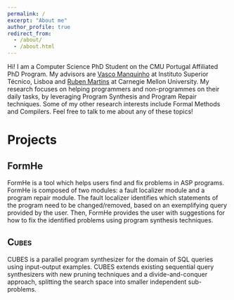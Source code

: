 ```yaml
---
permalink: /
excerpt: "About me"
author_profile: true
redirect_from: 
  - /about/
  - /about.html
---
```


Hi! I am a Computer Science PhD Student on the CMU Portugal Affiliated PhD Program. My advisors are [Vasco Manquinho](https://sat.inesc-id.pt/~vmm/research/index.html) at Instituto Superior Técnico, Lisboa and [Ruben Martins](https://sat-group.github.io/ruben/) at Carnegie Mellon University. My research focuses on helping programmers and non-programmes on their daily tasks, by leveraging Program Synthesis and Program Repair techniques. Some of my other research interests include Formal Methods and Compilers. Feel free to talk to me about any of these topics!

# Projects

## FormHe

FormHe is a tool which helps users find and fix problems in ASP programs. FormHe is composed of two modules: a fault localizer module and a program repair module. The fault localizer identifies which statements of the program need to be changed/removed, based on an exemplifying query provided by the user. Then, FormHe provides the user with suggestions for how to fix the identified problems using program synthesis techniques.

## <span style="font-variant:small-caps;">Cubes</span>

CUBES is a parallel program synthesizer for the domain of SQL queries using input-output examples. CUBES extends existing sequential query synthesizers with new pruning techniques and a divide-and-conquer approach, splitting the search space into smaller independent sub-problems.
